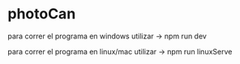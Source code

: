 # photoCan

para correr el programa en windows utilizar
-> npm run dev


para correr el programa en linux/mac utilizar
-> npm run linuxServe
